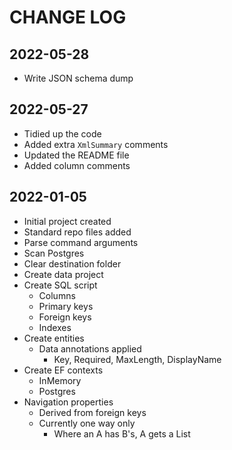 # CHANGE LOG

## 2022-05-28

- Write JSON schema dump

## 2022-05-27

- Tidied up the code
- Added extra `XmlSummary` comments
- Updated the README file
- Added column comments

## 2022-01-05

- Initial project created
- Standard repo files added
- Parse command arguments
- Scan Postgres
- Clear destination folder
- Create data project
- Create SQL script
    - Columns
    - Primary keys
    - Foreign keys
    - Indexes
- Create entities
    - Data annotations applied
        - Key, Required, MaxLength, DisplayName
- Create EF contexts
    - InMemory
    - Postgres
- Navigation properties
    - Derived from foreign keys
    - Currently one way only
        - Where an A has B's, A gets a List<B>
